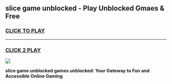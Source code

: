 
## slice game unblocked - Play Unblocked Gmaes & Free
<h3>
<a href="https://news.freeplayer.one?title=slice_game_unblocked&ref=23F">CLICK TO PLAY</a></h3>
<hr>

<h3>
<a href="https://news.freeplayer.one?title=slice_game_unblocked&ref=23F">CLICK 2 PLAY</a>
  
</h3>

<a href="https://news.freeplayer.one?title=slice_game_unblocked&ref=23F/"><img src="https://clearcache.store/games.png"></a>


**slice game unblocked games unblocked: Your Gateway to Fun and Accessible Online Gaming**
